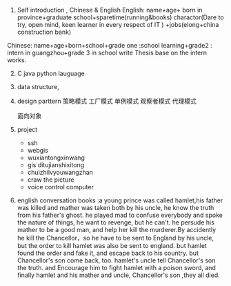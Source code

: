 

1. Self introduction , Chinese & English
English: name+age+ born in province+graduate school+sparetime(running&books)
charactor(Dare to try, open mind, keen learner in every respect of IT )
+jobs(elong+china construction bank)

Chinese:
name+age+born+school+grade one :school learning+grade2 : intern in guangzhou+grade 3 in school write Thesis base on the intern works. 

2. C java python lauguage
3. data structure, 
4. design parttern
    策略模式
    工厂模式
    单例模式
    观察者模式
    代理模式

    面向对象
    
4. project
    - ssh
    - webgis
    - wuxiantongxinwang
    - gis ditujianshixitong
    - chuizhilvyouwangzhan
    - craw the picture
    - voice control computer
5. english conversation
books :a young prince was called  hamlet,his father was killed and mather was taken both by his uncle, he know the truth from his father's ghost. he played mad to confuse everybody and spoke the nature of things, he want to revenge, but he can't. he persude his mather to be a good man, and help her kill the murderer.By accidently he  kill the Chancellor，so he have to be sent to England by his uncle, but the order to kill hamlet was also be sent to england. but hamlet found the order and fake it, and escape back to his country. but Chancellor's son come back, too. hamlet's uncle tell Chancellor's son the truth. and Encourage him to fight hamlet with a poison sword, and finally hamlet and his mather and uncle,  Chancellor's son ,they all died.
